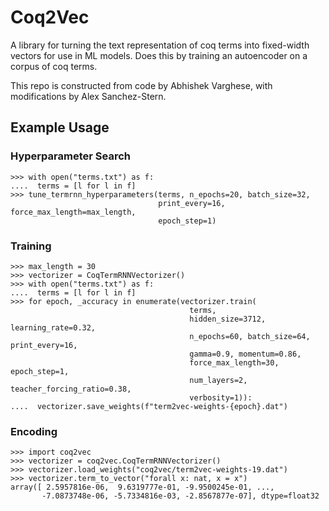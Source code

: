 Coq2Vec
=======

A library for turning the text representation of coq terms into
fixed-width vectors for use in ML models. Does this by training an
autoencoder on a corpus of coq terms.

This repo is constructed from code by Abhishek Varghese, with
modifications by Alex Sanchez-Stern.



Example Usage
-------------

### Hyperparameter Search
```
>>> with open("terms.txt") as f:
....  terms = [l for l in f]
>>> tune_termrnn_hyperparameters(terms, n_epochs=20, batch_size=32,
                                 print_every=16, force_max_length=max_length,
								 epoch_step=1)
```

### Training
```
>>> max_length = 30
>>> vectorizer = CoqTermRNNVectorizer()
>>> with open("terms.txt") as f:
....  terms = [l for l in f]
>>> for epoch, _accuracy in enumerate(vectorizer.train(
                                        terms,
										hidden_size=3712, learning_rate=0.32,
                                        n_epochs=60, batch_size=64, print_every=16,
                                        gamma=0.9, momentum=0.86,
                                        force_max_length=30, epoch_step=1,
                                        num_layers=2, teacher_forcing_ratio=0.38,
										verbosity=1)):
....  vectorizer.save_weights(f"term2vec-weights-{epoch}.dat")
```

### Encoding
```
>>> import coq2vec
>>> vectorizer = coq2vec.CoqTermRNNVectorizer()
>>> vectorizer.load_weights("coq2vec/term2vec-weights-19.dat")
>>> vectorizer.term_to_vector("forall x: nat, x = x")
array([ 2.5957816e-06,  9.6319777e-01, -9.9500245e-01, ...,
       -7.0873748e-06, -5.7334816e-03, -2.8567877e-07], dtype=float32
```
